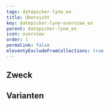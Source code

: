 ```yaml
---
tags: datepicker-lyne_en
title: Übersicht
key: datepicker-lyne-overview_en
parent: datepicker-lyne_en
icon: overview
order: 1
permalink: false
eleventyExcludeFromCollections: true
---
```


## Zweck

## Varianten


